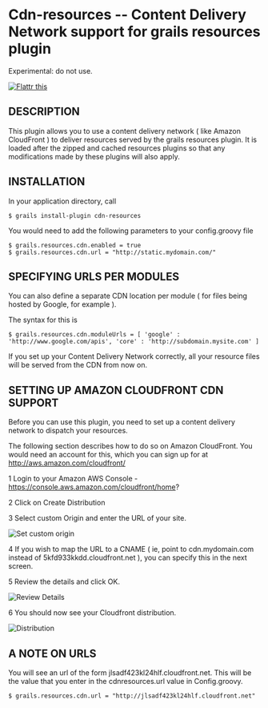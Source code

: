 Cdn-resources -- Content Delivery Network support for grails resources plugin
=============================================================================

Experimental: do not use.

<a href="http://flattr.com/thing/304127/CND-Resources-plugin-for-grails" target="_blank"><img src="http://api.flattr.com/button/flattr-badge-large.png" alt="Flattr this" title="Flattr this" border="0" /></a>

## DESCRIPTION

This plugin allows you to use a content delivery network ( like Amazon CloudFront ) to deliver resources served by the grails resources plugin. It is loaded after the zipped and cached resources plugins so that any modifications made by these plugins will also apply.

## INSTALLATION

In your application directory, call

	$ grails install-plugin cdn-resources
	
You would need to add the following parameters to your config.groovy file

	$ grails.resources.cdn.enabled = true
	$ grails.resources.cdn.url = "http://static.mydomain.com/"

## SPECIFYING URLS PER MODULES

You can also define a separate CDN location per module ( for files being hosted by Google, for example ).

The syntax for this is

	$ grails.resources.cdn.moduleUrls = [ 'google' : 'http://www.google.com/apis', 'core' : 'http://subdomain.mysite.com' ]

If you set up your Content Delivery Network correctly, all your resource files will be served from the CDN from now on. 
	
## SETTING UP AMAZON CLOUDFRONT CDN SUPPORT

Before you can use this plugin, you need to set up a content delivery network to dispatch your resources. 

The following section describes how to do so on Amazon CloudFront. You would need an account for this, which you can sign up for at http://aws.amazon.com/cloudfront/

1 Login to your Amazon AWS Console - https://console.aws.amazon.com/cloudfront/home?

2 Click on Create Distribution

3 Select custom Origin and enter the URL of your site. 

![Set custom origin](https://github.com/tomaslin/grails-cdn-resources/raw/master/docs/origin.png "specifying an origin")

4 If you wish to map the URL to a CNAME ( ie, point to cdn.mydomain.com instead of 5kfd933kkdd.cloudfront.net ), you can specify this in the next screen.

5 Review the details and click OK.

![Review Details](https://github.com/tomaslin/grails-cdn-resources/raw/master/docs/details.png "Review Details")

6 You should now see your Cloudfront distribution. 

![Distribution](https://github.com/tomaslin/grails-cdn-resources/raw/master/docs/dist.png "Distribution details")

## A NOTE ON URLS

You will see an url of the form jlsadf423kl24hlf.cloudfront.net. This will be the value that you enter in the cdnresources.url value in Config.groovy.

	$ grails.resources.cdn.url = "http://jlsadf423kl24hlf.cloudfront.net"
